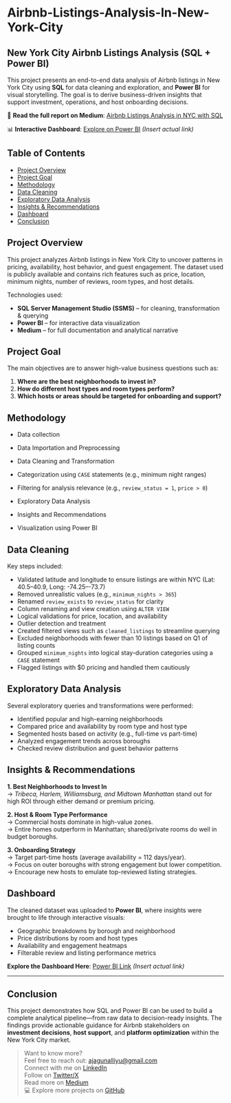 # Airbnb-Listings-Analysis-In-New-York-City
## New York City Airbnb Listings Analysis (SQL + Power BI)

This project presents an end-to-end data analysis of Airbnb listings in New York City using **SQL** for data cleaning and exploration, and **Power BI** for visual storytelling. 
The goal is to derive business-driven insights that support investment, operations, and host onboarding decisions.

📖 **Read the full report on Medium**: [Airbnb Listings Analysis in NYC with SQL](https://medium.com/@ajagunalliyu/airbnb-listings-analysis-in-new-york-city-with-sql-11beb1f8b615)

📊 **Interactive Dashboard**: [Explore on Power BI](#) *(Insert actual link)*



## Table of Contents

- [Project Overview](#project-overview)
- [Project Goal](#project-goal)
- [Methodology](#methodology)
- [Data Cleaning](#data-cleaning)
- [Exploratory Data Analysis](#exploratory-data-analysis)
- [Insights & Recommendations](#insights--recommendations)
- [Dashboard](#dashboard)
- [Conclusion](#conclusion)



## Project Overview

This project analyzes Airbnb listings in New York City to uncover patterns in pricing, availability, host behavior, and guest engagement. 
The dataset used is publicly available and contains rich features such as price, location, minimum nights, number of reviews, room types, and host details.

Technologies used:
- **SQL Server Management Studio (SSMS)** – for cleaning, transformation & querying
- **Power BI** – for interactive data visualization
- **Medium** – for full documentation and analytical narrative



## Project Goal

The main objectives are to answer high-value business questions such as:
1. **Where are the best neighborhoods to invest in?**
2. **How do different host types and room types perform?**
3. **Which hosts or areas should be targeted for onboarding and support?**



## Methodology

- Data collection
- Data Importation and Preprocessing
- Data Cleaning and Transformation
- Categorization using `CASE` statements (e.g., minimum night ranges)
- Filtering for analysis relevance (e.g., `review_status = 1`, `price > 0`)

- Exploratory Data Analysis
- Insights and Recommendations
- Visualization using Power BI



## Data Cleaning

Key steps included:
- Validated latitude and longitude to ensure listings are within NYC (Lat: 40.5–40.9, Long: -74.25–-73.7)
- Removed unrealistic values (e.g., `minimum_nights > 365`)
- Renamed `review_exists` to `review_status` for clarity
- Column renaming and view creation using `ALTER VIEW`
- Logical validations for price, location, and availability
- Outlier detection and treatment
- Created filtered views such as `cleaned_listings` to streamline querying
- Excluded neighborhoods with fewer than 10 listings based on Q1 of listing counts
- Grouped `minimum_nights` into logical stay-duration categories using a `CASE` statement
- Flagged listings with $0 pricing and handled them cautiously



## Exploratory Data Analysis

Several exploratory queries and transformations were performed:
- Identified popular and high-earning neighborhoods
- Compared price and availability by room type and host type
- Segmented hosts based on activity (e.g., full-time vs part-time)
- Analyzed engagement trends across boroughs
- Checked review distribution and guest behavior patterns



## Insights & Recommendations

**1. Best Neighborhoods to Invest In**  
→ *Tribeca, Harlem, Williamsburg, and Midtown Manhattan* stand out for high ROI through either demand or premium pricing.

**2. Host & Room Type Performance**  
→ Commercial hosts dominate in high-value zones.  
→ Entire homes outperform in Manhattan; shared/private rooms do well in budget boroughs.

**3. Onboarding Strategy**  
→ Target part-time hosts (average availability = 112 days/year).  
→ Focus on outer boroughs with strong engagement but lower competition.  
→ Encourage new hosts to emulate top-reviewed listing strategies.



## Dashboard

The cleaned dataset was uploaded to **Power BI**, where insights were brought to life through interactive visuals:
- Geographic breakdowns by borough and neighborhood
- Price distributions by room and host types
- Availability and engagement heatmaps
- Filterable review and listing performance metrics

**Explore the Dashboard Here**: [Power BI Link](#) *(Insert actual link)*

---

## Conclusion

This project demonstrates how SQL and Power BI can be used to build a complete analytical pipeline—from raw data to decision-ready insights. 
The findings provide actionable guidance for Airbnb stakeholders on **investment decisions**, **host support**, and **platform optimization** within the New York City market.



> Want to know more?  
> Feel free to reach out: [ajagunalliyu@gmail.com](mailto:ajagunalliyu@gmail.com)  
> Connect with me on [LinkedIn](https://www.linkedin.com/in/alliyuajagun)  
> Follow on [Twitter/X](https://x.com/Sayyid_Alliyu)  
> Read more on [Medium](https://medium.com/@ajagunalliyu)  
> 💻 Explore more projects on [GitHub](https://github.com/ajagunalliyu)


